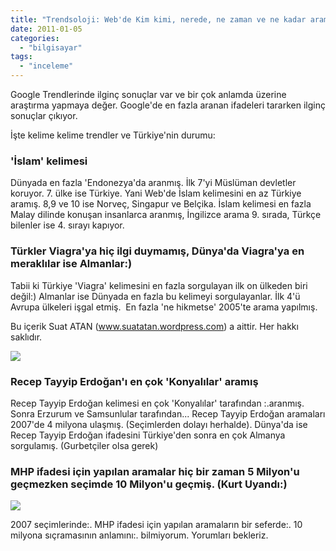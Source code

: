 ```yaml
---
title: "Trendsoloji: Web'de Kim kimi, nerede, ne zaman ve ne kadar aramış?"
date: 2011-01-05
categories: 
  - "bilgisayar"
tags: 
  - "inceleme"
---
```


Google Trendlerinde ilginç sonuçlar var ve bir çok anlamda üzerine araştırma yapmaya değer. Google'de en fazla aranan ifadeleri tararken ilginç sonuçlar çıkıyor.

İşte kelime kelime trendler ve Türkiye'nin durumu:

### 'İslam' kelimesi

Dünyada en fazla 'Endonezya'da aranmış. İlk 7'yi Müslüman devletler koruyor. 7. ülke ise Türkiye. Yani Web'de İslam kelimesini en az Türkiye aramış. 8,9 ve 10 ise Norveç, Singapur ve Belçika. İslam kelimesi en fazla Malay dilinde konuşan insanlarca aranmış, İngilizce arama 9. sırada, Türkçe bilenler ise 4. sırayı kapıyor.

### Türkler Viagra'ya hiç ilgi duymamış, Dünya'da Viagra'ya en meraklılar ise Almanlar:)

Tabii ki Türkiye 'Viagra' kelimesini en fazla sorgulayan ilk on ülkeden biri değil:) Almanlar ise Dünyada en fazla bu kelimeyi sorgulayanlar. İlk 4'ü Avrupa ülkeleri işgal etmiş.  En fazla 'ne hikmetse' 2005'te arama yapılmış.

Bu içerik Suat ATAN (www.suatatan.wordpress.com) a aittir. Her hakkı saklıdır.

![](/images/viz)

### Recep Tayyip Erdoğan'ı en çok 'Konyalılar' aramış

Recep Tayyip Erdoğan kelimesi en çok 'Konyalılar' tarafından :.aranmış. Sonra Erzurum ve Samsunlular tarafından... Recep Tayyip Erdoğan aramaları 2007'de 4 milyona ulaşmış. (Seçimlerden dolayı herhalde). Dünya'da ise Recep Tayyip Erdoğan ifadesini Türkiye'den sonra en çok Almanya sorgulamış. (Gurbetçiler olsa gerek)

### MHP ifadesi için yapılan aramalar hiç bir zaman 5 Milyon'u geçmezken seçimde 10 Milyon'u geçmiş. (Kurt Uyandı:)

![](/images/viz)

2007 seçimlerinde:. MHP ifadesi için yapılan aramaların bir seferde:. 10 milyona sıçramasının anlamını:. bilmiyorum. Yorumları bekleriz.
